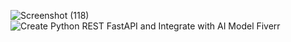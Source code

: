![Screenshot (118)](https://github.com/user-attachments/assets/1c844e95-f676-4138-92a9-403992dd8c78)
![Create Python REST FastAPI and Integrate with AI Model  Fiverr](https://github.com/user-attachments/assets/6191bb9b-0b28-4121-a032-09919bb0ab03)

